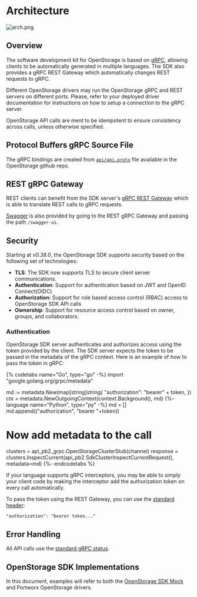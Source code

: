 # Architecture

![arch.png](images/arch.png)

## Overview
The software development kit for OpenStorage is based on [gRPC](https://grpc.io/),
allowing clients to be automatically generated in multiple languages. The SDK
also provides a gRPC REST Gateway which automatically changes REST requests
to gRPC.

Different OpenStorage drivers may run the OpenStorage gRPC and REST servers on
different ports. Please, refer to your deployed driver documentation for
instructions on how to setup a connection to the gRPC server.

OpenStorage API calls are ment to be idempotent to ensure consistency across calls, unless
otherwise specified.

## Protocol Buffers gRPC Source File
The gRPC bindings are created from [`api/api.proto`](https://github.com/libopenstorage/openstorage/blob/master/api/api.proto) file
available in the OpenStorage github repo.

## REST gRPC Gateway
REST clients can benefit from the SDK server's [gRPC REST Gateway](https://github.com/grpc-ecosystem/grpc-gateway)
which is able to translate REST calls to gRPC requests.

[Swagger](https://swagger.io/) is also provided by going to the REST gRPC Gateway
and passing the path `/swagger-ui`.

## Security
Starting at _v0.38.0_, the OpenStorage SDK supports security based on the
following set of technologies:

* **TLS**: The SDK now supports TLS to secure client server communications.
* **Authentication**: Support for authentication based on JWT and OpenID Connect(OIDC)
* **Authorization**: Support for role based access control (RBAC) access to
  OpenStorage SDK API calls
* **Ownership**: Support for resource access control based on owner, groups,
  and collaborators.

### Authentication
OpenStorage SDK server authenticates and authorizes access using the token
provided by the client. The SDK server expects the token to be passed in
the metadata of the gRPC context. Here is an example of how to pass the token
in gRPC:

{% codetabs name="Go", type="go" -%}
import "google.golang.org/grpc/metadata"

md := metadata.New(map[string]string{
        "authorization": "bearer" + token,
    })
ctx = metadata.NewOutgoingContext(context.Background(), md)
{%- language name="Python", type="py" -%}
md = []
md.append(("authorization", "bearer "+token))

# Now add metadata to the call
clusters = api_pb2_grpc.OpenStorageClusterStub(channel)
response = clusters.InspectCurrent(api_pb2.SdkClusterInspectCurrentRequest(), metadata=md)
{%- endcodetabs %}

If your language supports gRPC interceptors, you may be able to simply your
client code by making the interceptor add the authorization token on every
call automatically.

To pass the token using the REST Gateway, you can use the [standard header](https://tools.ietf.org/html/rfc6750):

```
"authorization": "bearer token..."
```

## Error Handling
All API calls use the [standard gRPC status](https://github.com/grpc/grpc/blob/master/src/proto/grpc/status/status.proto).

## OpenStorage SDK Implementations
In this document, examples will refer to both the [OpenStorage SDK Mock](tutorial.html)
and Portworx OpenStorage drivers.

